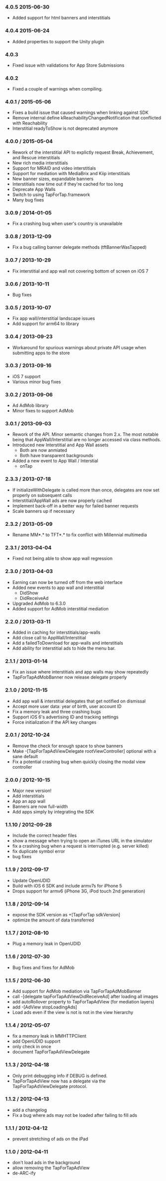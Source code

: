 ### 4.0.5 2015-06-30
  * Added support for html banners and interstitials

### 4.0.4 2015-06-24
  * Added properties to support the Unity plugin

### 4.0.3
  * Fixed issue with validations for App Store Submissions

### 4.0.2
  * Fixed a couple of warnings when compiling.

### 4.0.1 / 2015-05-06
  * Fixes a build issue that caused warnings when linking against SDK
  * Remove internal define kReachabilityChangedNotification that conflicted with Reachability
  * Interstitial readyToShow is not deprecated anymore

### **4.0.0 / 2015-05-04**
  * Rework of the interstitial API to explictly request Break, Achievement, and Rescue interstitials
  * New rich media interstitials
  * Support for MRAID and video interstitials
  * Support for mediation with MediaBrix and Kiip interstitials
  * New banner sizes, expandable banners
  * Interstitials now time out if they're cached for too long
  * Deprecate App Walls
  * Switch to using TapForTap.framework
  * Many bug fixes

### 3.0.9 / 2014-01-05
  * Fix a crashing bug when user's country is unavailable

### 3.0.8 / 2013-12-09
  * Fix a bug calling banner delegate methods (tftBannerWasTapped)

### 3.0.7 / 2013-10-29
  * Fix interstitial and app wall not covering bottom of screen on iOS 7

### 3.0.6 / 2013-10-11
  * Bug fixes

### 3.0.5 / 2013-10-07
  * Fix app wall/interstitial landscape issues
  * Add support for arm64 to library

### 3.0.4 / 2013-09-23
  * Workaround for spurious warnings about private API usage when submitting apps to the store

### 3.0.3 / 2013-09-16
  * iOS 7 support
  * Various minor bug fixes

### 3.0.2 / 2013-09-06
  * Ad AdMob library
  * Minor fixes to support AdMob

### 3.0.1 / 2013-09-03
  * Rework of the API. Minor semantic changes from 2.x. The most notable being that AppWall/Interstitial are no longer accessed via class methods.
  * Introduced new Interstitial and App Wall assets
    * Both are now anmiated
    * Both have transparent backgrounds
  * Added a new event to App Wall / Interstial
    * onTap

### 2.3.3 / 2013-07-18
  * If initializeWithDelegate is called more than once, delegates are now set properly on subsequent calls
  * Interstitial/AppWall ads are now properly cached
  * Implement back-off in a better way for failed banner requests
  * Scale banners up if necessary

### 2.3.2 / 2013-05-09
  * Rename MM*.* to TFT*.* to fix conflict with Millennial multimedia

### 2.3.1 / 2013-04-04

  * Fixed not being able to show app wall regression

### 2.3.0 / 2013-04-03

  * Earning can now be turned off from the web interface
  * Added new events to app wall and interstitial
    * DidShow
    * DidReceiveAd
  * Upgraded AdMob to 6.3.0
  * Added support for AdMob interstitial mediation

### 2.2.0 / 2013-03-11

  * Added in caching for interstitials/app-walls
  * Add close call to AppWall/Interstitial
  * Add a failedToDownload for app-walls and interstitials
  * Add ability for interstitial ads to hide the menu bar.

### 2.1.1 / 2013-01-14

  * Fix an issue where interstitials and app walls may show repeatedly
  * TapForTapAdMobBanner now release delegate properly

### 2.1.0 / 2012-11-15

  * Add app wall & interstitial delegates that get notified on dismissal
  * Accept more user data: year of birth, user account ID
  * Fix a memory leak and three crashing bugs
  * Support iOS 6's advertising ID and tracking settings
  * Force initialization if the API key changes

### 2.0.1 / 2012-10-24

  * Remove the check for enough space to show banners
  * Make -[TapForTapAdViewDelegate rootViewController] optional with a sane default
  * Fix a potential crashing bug when quickly closing the modal view controller

### 2.0.0 / 2012-10-15

  * Major new version!
  * Add interstitials
  * App an app wall
  * Banners are now full-width
  * Add apps simply by integrating the SDK

### 1.1.10 / 2012-09-28

  * Include the correct header files
  * show a message when trying to open an iTunes URL in the simulator
  * fix a crashing bug when a request is interrupted (e.g. server killed)
  * fix duplicate symbol error
  * bug fixes

### 1.1.9 / 2012-09-17

  * Update OpenUDID
  * Build with iOS 6 SDK and include armv7s for iPhone 5
  * Drops support for armv6 (iPhone 3G, iPod touch 2nd generation)

### 1.1.8 / 2012-09-14

  * expose the SDK version as +[TapForTap sdkVersion]
  * optimize the amount of data transferred

### 1.1.7 / 2012-08-10

  * Plug a memory leak in OpenUDID

### 1.1.6 / 2012-07-30

  * Bug fixes and fixes for AdMob

### 1.1.5 / 2012-06-30

  * Add support for AdMob mediation via TapForTapAdMobBanner
  * call -[delegate tapForTapAdViewDidReceiveAd] after loading all images
  * add autoRollover property to TapForTapAdView (for mediation layers)
  * add -[AdView stopLoadingAds]
  * Load ads even if the view is not is not in the view hierarchy

### 1.1.4 / 2012-05-07

  * fix a memory leak in MMHTTPClient
  * add OpenUDID support
  * only check in once
  * document TapForTapAdViewDelegate


### 1.1.3 / 2012-04-18

  * Only print debugging info if DEBUG is defined.
  * TapForTapAdView now has a delegate via the TapForTapAdViewDelegate protocol.


### 1.1.2 / 2012-04-13

  * add a changelog
  * Fix a bug where ads may not be loaded after failing to fill ads


### 1.1.1 / 2012-04-12

  * prevent stretching of ads on the iPad


### 1.1.0 / 2012-04-11

  * don't load ads in the background
  * allow removing the TapForTapAdView
  * de-ARC-ify
